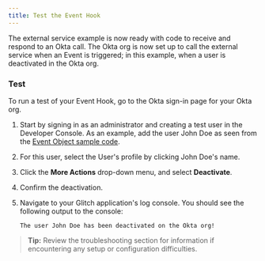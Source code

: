 ```yaml
---
title: Test the Event Hook
---
```

The external service example is now ready with code to receive and respond to an Okta call. The Okta org is now set up to call the external service when an Event is triggered; in this example, when a user is deactivated in the Okta org.

### Test
To run a test of your Event Hook, go to the Okta sign-in page for your Okta org.

1. Start by signing in as an administrator and creating a test user in the Developer Console. As an example, add the user John Doe as seen from the [Event Object sample code](docs/guides/event-hook-implementation/event-object).
2. For this user, select the User's profile by clicking John Doe's name.
3. Click the **More Actions** drop-down menu, and select **Deactivate**.
4. Confirm the deactivation.
5. Navigate to your Glitch application's log console. You should see the following output to the console:

    `The user John Doe has been deactivated on the Okta org!`

> **Tip:** Review the troubleshooting section for information if encountering any setup or configuration difficulties.
